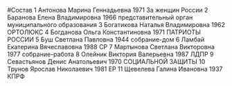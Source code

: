 #Состав
1 Антонова Марина Геннадьевна 1971 За женщин России
2 Баранова Елена Владимировна 1966 представительный орган муниципального образования
3 Богатикова Наталья Владимировна 1962 ОРТОЛЮКС
4 Богданова Ольга Константиновна 1971 ПАТРИОТЫ РОССИИ
5 Буш Светлана Павловна 1944 собрание-дом
6 Ламбай Екатерина Вячеславовна 1988 СР
7 Мартынова Светлана Викторовна 1977 собрание-работа
8 Олейник Виктория Валерьевна 1987 ЛДПР
9 Севастьянов Денис Анатольевич 1970 СОЦИАЛЬНОЙ ЗАЩИТЫ
10 Трунов Ярослав Николаевич 1981 ЕР
11 Щевелева Галина Ивановна 1937 КПРФ
